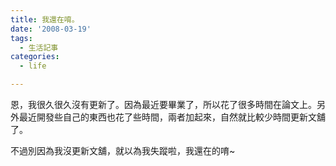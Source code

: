 ```yaml
---
title: 我還在唷。
date: '2008-03-19'
tags:
  - 生活記事
categories:
  - life

---
```

恩，我很久很久沒有更新了。因為最近要畢業了，所以花了很多時間在論文上。另外最近開發些自己的東西也花了些時間，兩者加起來，自然就比較少時間更新文舖了。  
  
不過別因為我沒更新文舖，就以為我失蹤啦，我還在的唷~